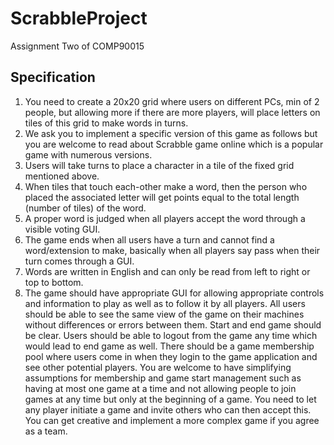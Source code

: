 # ScrabbleProject
Assignment Two of COMP90015
## Specification

1. You need to create a 20x20 grid where users on different PCs, min of 2 people, but allowing more if there are more players, will place letters on tiles of this grid to make words in turns.
2. We ask you to implement a specific version of this game as follows but you are welcome to read about Scrabble game online which is a popular game with numerous versions.
3. Users will take turns to place a character in a tile of the fixed grid mentioned above.
4. When tiles that touch each-other make a word, then the person who placed the associated letter will get points equal to the total length (number of tiles) of the word.
5. A proper word is judged when all players accept the word through a visible voting GUI.
6. The game ends when all users have a turn and cannot find a word/extension to make, basically when all players say pass when their turn comes through a GUI.
7. Words are written in English and can only be read from left to right or top to bottom. 
8. The game should have appropriate GUI for allowing appropriate controls and information to play as well as to follow it by all players.
All users should be able to see the same view of the game on their machines without differences or errors between them. Start and end game should be clear.
Users should be able to logout from the game any time which would lead to end game as well.
There should be a game membership pool where users come in when they login to the game application and see other potential players. 
You are welcome to have simplifying assumptions for membership and game start management such as having at most one game at a time and not allowing people to join games at any time but only at the beginning of a game. 
You need to let any player initiate a game and invite others who can then accept this.
You can get creative and implement a more complex game if you agree as a team. 

